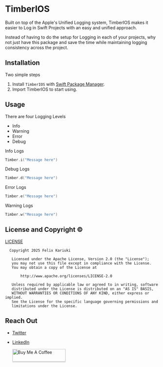 # TimberIOS

Built on top of the Apple's Unified Logging system, TimberIOS makes it easier to Log in Swift Projects
with an easy and unified approach. 

Instead of having to do the setup for Logging in each of your projects, why not just have this package
and save the time while maintaining logging consistency across the project.

## Installation
Two simple steps
1. Install `TimberIOS` with [Swift Package Manager](https://developer.apple.com/documentation/xcode/adding-package-dependencies-to-your-app).
2. Import TimberIOS to start using.

## Usage
There are four Logging Levels 
- Info
- Warning
- Error 
- Debug

Info Logs
``` swift
Timber.i("Message here")
```

Debug Logs
``` swift
Timber.d("Message here")
```

Error Logs
``` swift
Timber.e("Message here")
```

Warning Logs
``` swift
Timber.w("Message here")
```
## License and Copyright ©️
[LICENSE](https://github.com/Felix-Kariuki/TimberIOS?tab=Apache-2.0-1-ov-file)

```
  Copyright 2025 Felix Kariuki

   Licensed under the Apache License, Version 2.0 (the "License");
   you may not use this file except in compliance with the License.
   You may obtain a copy of the License at

       http://www.apache.org/licenses/LICENSE-2.0

   Unless required by applicable law or agreed to in writing, software
   distributed under the License is distributed on an "AS IS" BASIS,
   WITHOUT WARRANTIES OR CONDITIONS OF ANY KIND, either express or implied.
   See the License for the specific language governing permissions and
   limitations under the License.
```

 ## Reach Out 

  * [Twitter](https://twitter.com/felixkariuki_)

  * [LinkedIn](https://www.linkedin.com/in/felix-kariuki/)

    <a href="https://www.buymeacoffee.com/felix.kariuki" target="_blank"><img src="https://www.buymeacoffee.com/assets/img/custom_images/orange_img.png" alt="Buy Me A Coffee" style="height: 41px !important;width: 174px !important;box-shadow: 0px 3px 2px 0px rgba(190, 190, 190, 0.5) !important;-webkit-box-shadow: 0px 3px 2px 0px rgba(190, 190, 190, 0.5) !important;" ></a>
